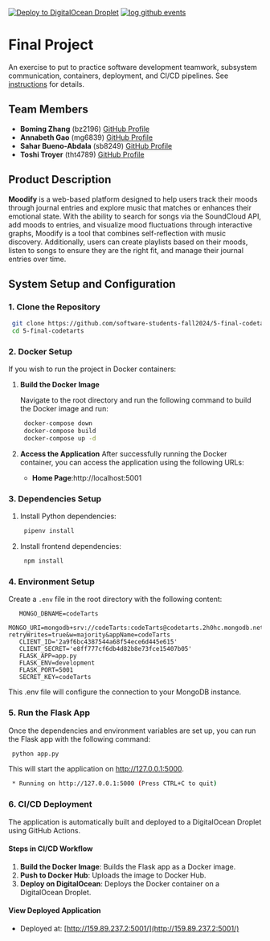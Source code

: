 [![Deploy to DigitalOcean Droplet](https://github.com/software-students-fall2024/5-final-codetarts/actions/workflows/deploy.yml/badge.svg)](https://github.com/software-students-fall2024/5-final-codetarts/actions/workflows/deploy.yml)
[![log github events](https://github.com/software-students-fall2024/5-final-codetarts/actions/workflows/event-logger.yml/badge.svg)](https://github.com/software-students-fall2024/5-final-codetarts/actions/workflows/event-logger.yml)
# Final Project

An exercise to put to practice software development teamwork, subsystem communication, containers, deployment, and CI/CD pipelines. See [instructions](./instructions.md) for details.

## **Team Members**

- **Boming Zhang** (bz2196) [GitHub Profile](https://github.com/BomingZhang-coder)
- **Annabeth Gao** (mg6839) [GitHub Profile](https://github.com/bellinimoon)
- **Sahar Bueno-Abdala** (sb8249) [GitHub Profile](github.com/saharbueno)
- **Toshi Troyer** (tht4789) [GitHub Profile](https://github.com/toshiHTroyer)

## **Product Description**
**Moodify** is a web-based platform designed to help users track their moods through journal entries and explore music that matches or enhances their emotional state. With the ability to search for songs via the SoundCloud API, add moods to entries, and visualize mood fluctuations through interactive graphs, Moodify is a tool that combines self-reflection with music discovery. Additionally, users can create playlists based on their moods, listen to songs to ensure they are the right fit, and manage their journal entries over time.

## **System Setup and Configuration**

### **1. Clone the Repository**

   ```bash
    git clone https://github.com/software-students-fall2024/5-final-codetarts.git
    cd 5-final-codetarts
   ```

### **2. Docker Setup**
If you wish to run the project in Docker containers:
1. **Build the Docker Image**
   
   Navigate to the root directory and run the following command to build the Docker image and run:

    ```bash 
     docker-compose down
     docker-compose build
     docker-compose up -d
    ```

2. **Access the Application**
    After successfully running the Docker container, you can access the application using the following URLs:

    - **Home Page**:http://localhost:5001


### **3. Dependencies Setup**
1. Install Python dependencies:

   ```bash 
    pipenv install
   ```

2. Install frontend dependencies:

   ```bash 
    npm install
   ```

### **4. Environment Setup**
Create a `.env` file in the root directory with the following content:
```env
   MONGO_DBNAME=codeTarts
   MONGO_URI=mongodb+srv://codeTarts:codeTarts@codetarts.2h0hc.mongodb.net/?retryWrites=true&w=majority&appName=codeTarts
   CLIENT_ID='2a9f6bc4387544a68f54ece6d445e615'
   CLIENT_SECRET='e8ff777cf6db4d82b8e73fce15407b05'
   FLASK_APP=app.py
   FLASK_ENV=development
   FLASK_PORT=5001
   SECRET_KEY=codeTarts
```
This .env file will configure the connection to your MongoDB instance.

### **5. Run the Flask App**
Once the dependencies and environment variables are set up, you can run the Flask app with the following command:

   ```bash 
    python app.py
   ```

This will start the application on http://127.0.0.1:5000. 

   ```bash 
    * Running on http://127.0.0.1:5000 (Press CTRL+C to quit)
   ```

### **6. CI/CD Deployment**

The application is automatically built and deployed to a DigitalOcean Droplet using GitHub Actions.

#### **Steps in CI/CD Workflow**
1. **Build the Docker Image**: Builds the Flask app as a Docker image.
2. **Push to Docker Hub**: Uploads the image to Docker Hub.
3. **Deploy on DigitalOcean**: Deploys the Docker container on a DigitalOcean Droplet.

#### **View Deployed Application**
- Deployed at: [http://159.89.237.2:5001/](http://159.89.237.2:5001/)



